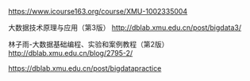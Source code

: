 https://www.icourse163.org/course/XMU-1002335004

大数据技术原理与应用（第3版）
http://dblab.xmu.edu.cn/post/bigdata3/


林子雨-大数据基础编程、实验和案例教程（第2版）
http://dblab.xmu.edu.cn/blog/2795-2/


https://dblab.xmu.edu.cn/post/bigdatapractice